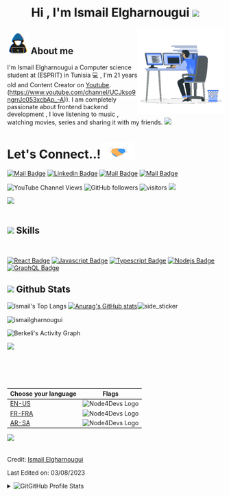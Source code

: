 
<h1 align="center"><b>Hi , I'm Ismail Elgharnougui </b><img src="https://media.giphy.com/media/hvRJCLFzcasrR4ia7z/giphy.gif" width="35"></h1>
<p align="center">
 
</p>
<!--
<p align="center">
  
## [![Typing SVG](https://readme-typing-svg.herokuapp.com?font=Architects+Daughter&color=0099DD&size=30&lines=Hey!+It's+Ben+Ismail+Aziz!;Computer+Science+Student;Full+Stack+Web+Developer;Freelancer;DS%20|%20AI%20|%20ML%20Enthusiastic;Always%20learning%20new%20things)](https://github.com/AzizBenIsmail) 

  </p> -->
<!--  Ceci mon Avatar-->


<!--  Ceci une image -->
<picture> <img align="right" src="https://github.com/0xAbdulKhalid/0xAbdulKhalid/raw/main/assets/mdImages/Right_Side.gif" width = 200px></picture>

<!--  About me -->
<!--## <picture><img src = "assets/about_me.gif" width = 50px></picture> **About me**-->
## <picture><img src = "https://github.com/0xAbdulKhalid/0xAbdulKhalid/raw/main/assets/mdImages/about_me.gif" width = 50px></picture> **About me**
I'm Ismail Elgharnougui a Computer science student at (ESPRIT) in Tunisia 💻 , I'm 21 years old and Content Creator on [Youtube](https://www.youtube.com/channel/UCJkso9ngrrJc053xcbAp_-A).(https://www.youtube.com/channel/UCJkso9ngrrJc053xcbAp_-A)).
I am completely passionate about frontend backend development , I love listening to music , watching movies, series and sharing it with my friends.
<img height ="20" src= "assets/friends.gif" />

<!-- Let's Connect..! -->
# <b> Let's Connect..!</b><img src="https://github.com/0xAbdulKhalid/0xAbdulKhalid/raw/main/assets/mdImages/handshake.gif" width ="80">

<!-- [![Twitter Badge](https://img.shields.io/badge/-@AzizBenIsmail-1ca0f1?style=flat&labelColor=1ca0f1&logo=twitter&logoColor=white&link=https://twitter.com/BenIsmalAziz1?s=07)](https://twitter.com/BenIsmalAziz1?s=07)  -->
[![Mail Badge](https://img.shields.io/badge/-IsmailElgharnougui-e74c3c?style=flat&labelColor=e74c3c&logo=youtube&logoColor=white)](https://www.youtube.com/channel/UCwdp6ezcGoBs3Jer7iDhj-Q) 
[![Linkedin Badge](https://img.shields.io/badge/-IsmailElgharnougui-0e76a8?style=flat&labelColor=0e76a8&logo=linkedin&logoColor=white)](https://www.linkedin.com/in/ismail-elgharnougui/) 
[![Mail Badge](https://img.shields.io/badge/-@IsmailElgharnougui-e84393?style=flat&labelColor=e84393&logo=instagram&logoColor=white)](https://www.instagram.com/ismailgharnougui/)
[![Mail Badge](https://img.shields.io/badge/-IsmailElgharnougui-c0392b?style=flat&labelColor=c0392b&logo=gmail&logoColor=white)](mailto:ismail.elgharnougui@esprit.tn)

<!-- YouTube Channel Views /GitHub followers /visitors/Age  -->
![YouTube Channel Views](https://img.shields.io/youtube/channel/views/UC7tdKHWp7O-hWY_vpd8qBUw?style=social)
![GitHub followers](https://img.shields.io/github/followers/AzizBenIsmail?style=social)
![visitors](https://visitor-badge.glitch.me/badge?page_id=AzizBenIsmail.AzizBenIsmail)
<img src="https://img.shields.io/badge/Age-21-blue" />

<!-- Ligne  -->
<img src="https://user-images.githubusercontent.com/73097560/115834477-dbab4500-a447-11eb-908a-139a6edaec5c.gif"><br><br>
<!-- TODO: Add last video link 

- :computer: Most used line of code `git commit -m "Initial Commit"`
- 🤔 I’m looking for help with Outstanding Video ideas.
- 📫 How to reach me: aziz.270700@gmail.com.
- 😄 Pronouns: Sam3oulation,Ismail.
-->


<!-- Skills  -->
## <img src="https://media2.giphy.com/media/QssGEmpkyEOhBCb7e1/giphy.gif?cid=ecf05e47a0n3gi1bfqntqmob8g9aid1oyj2wr3ds3mg700bl&rid=giphy.gif" width ="25"><b> Skills</b>
<br>

<!-- TODO: Make technologies links takes you to repositories -->

[![React Badge](https://img.shields.io/badge/-React-61DBFB?style=for-the-badge&labelColor=black&logo=react&logoColor=61DBFB)](#) [![Javascript Badge](https://img.shields.io/badge/-Javascript-F0DB4F?style=for-the-badge&labelColor=black&logo=javascript&logoColor=F0DB4F)](#) [![Typescript Badge](https://img.shields.io/badge/-Typescript-007acc?style=for-the-badge&labelColor=black&logo=typescript&logoColor=007acc)](#) [![Nodejs Badge](https://img.shields.io/badge/-Nodejs-3C873A?style=for-the-badge&labelColor=black&logo=node.js&logoColor=3C873A)](#) [![GraphQL Badge](https://img.shields.io/badge/-GraphQl-e535ab?style=for-the-badge&labelColor=black&logo=node.js&logoColor=e535ab)](#)

<!-- Github Stats   -->
## <img src="https://media.giphy.com/media/iY8CRBdQXODJSCERIr/giphy.gif" width="35"><b> Github Stats </b>
<img align="right" width=200px height=200px alt="side_sticker" src="https://media.giphy.com/media/TEnXkcsHrP4YedChhA/giphy.gif" />

![Ismail's Top Langs](https://github-readme-stats.vercel.app/api/top-langs/?username=ismailgharnougui&theme=algolia&layout=compact)
[![Anurag's GitHub stats](https://github-readme-stats.vercel.app/api?username=ismailgharnougui&show_icons=true&theme=algolia)](https://github.com/ismailgharnougui)

<p><img align="center" src="https://github-readme-streak-stats.herokuapp.com/?user=ismailgharnougui&&theme=algolia" alt="ismailgharnougui" /></p>

<img alt="Berkeli's Activity Graph" src="https://github-readme-activity-graph.cyclic.app/graph/?username=ismailgharnougui&bg_color=1F222E&color=F8D866&line=F85D7F&point=FFFFFF&hide_border=true" />

<img src="https://user-images.githubusercontent.com/73097560/115834477-dbab4500-a447-11eb-908a-139a6edaec5c.gif"><br><br>
<div align="center" >

| Choose your language         | Flags                                                                                                              |
| -------------------------- | ---------------------------------------------------------------------------------------------------------------------- |
| [EN-US](./README.md)       | <img width="15%" alt="Node4Devs Logo" title="United States Flag (USA)" src="./assets/images/flags/USA.png" /> |
| [FR-FRA](./README-FR-FRA.md) | <img width="15%" alt="Node4Devs Logo" title="France Flag (FR)" src="./assets/images/flags/France.png" />        |
| [AR-SA](./README-AR-SA.md) | <img width="15%" alt="Node4Devs Logo" title="Saudi Flag (SA)" src="./assets/images/flags/saudi_ arabia.jpg" />        |

</div>
<!-- Ligne  -->
<img src="https://user-images.githubusercontent.com/73097560/115834477-dbab4500-a447-11eb-908a-139a6edaec5c.gif"><br><br>

Credit: [Ismail Elgharnougui](https://github.com/ismailgharnougui)

Last Edited on: 03/08/2023
<details> 
  <summary>  <img src="./assets/giphy.gif" width="30px" alt="Git"/>GitHub Profile Stats </summary>
  <div>
  <samp>
      <br/>
            <p align="center">
      </p>
        <p align="center">
          <a href="https://github.com/AzizBenIsmail/">
          <img width="45%" src="https://github-profile-summary-cards.vercel.app/api/cards/repos-per-language?username=AzizBenIsmail&theme=gruvbox&layout=compact&hide_border=true"
          alt="1999AZZAR :: Top Langs by repo" />
          <img width="45%" src="https://github-profile-summary-cards.vercel.app/api/cards/most-commit-language?username=AzizBenIsmail&theme=gruvbox&layout=compact&hide_border=true"
          alt="1999AZZAR :: Top Langs by commit" />
          </a>
        </p>
    <br>

<!-- Trophies  -->
## <img src="https://media.giphy.com/media/dxIWYNNVCxFXdP76XE/giphy.gif" width ="25"><b> Trophies</b>

[![trophy](https://github-profile-trophy.vercel.app/?username=AzizBenIsmail&theme=nord&column=7)](https://github.com/Naderab/github-profile-trophy)

<br>
</details>




[reactplaylist]: https://www.youtube.com/watch?v=KxXXEL-k47Y&list=PLvXDmnBbOF7RnYiZvDwl2Pzcs2kfi10wd
[vscodetutorial]: https://www.youtube.com/watch?v=Bkie2ai8qeE&t=8s
[htmltutorial]: https://www.youtube.com/watch?v=VK6MXVxOsws&t=27s
[javascripttutorial]: https://www.youtube.com/watch?v=D-LHKvmX37E
